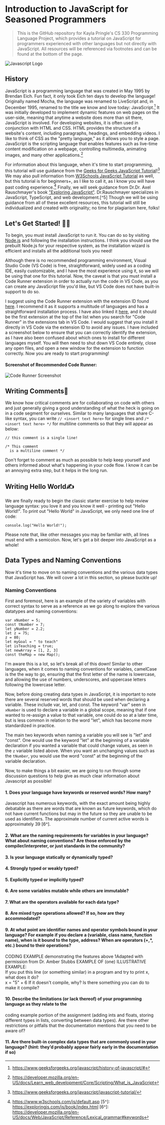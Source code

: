 # Introduction to JavaScript for Seasoned Programmers
> This is the GitHub repository for Kayla Pringle's CS 330 Programming Language Project, which provides a tutorial on JavaScript for programmers experienced with other languages but not directly with JavaScript. All resources will be referenced via footnotes and can be found at the bottom of the page.

![Javascript Logo](https://upload.wikimedia.org/wikipedia/commons/thumb/9/99/Unofficial_JavaScript_logo_2.svg/250px-Unofficial_JavaScript_logo_2.svg.png)

## History

JavaScript is a programming language that was created in May 1995 by Brendan Eich. Fun fact, it only took Eich ten days to develop the language! Originally named Mocha, the language was renamed to LiveScript and, in December 1995, renamed to the title we know and love today: JavaScript.[^1] It was initially developed to implement dynamic features on web pages on the user-side, meaning that anytime a website does more than sit there, JavaScript is involved. For developing websites, it is often used in conjunction with HTML and CSS. HTML provides the structure of a website's content, including paragraphs, headings, and embedding videos. I like to think of CSS as the "pretty language," as it allows you to style a page. JavaScript is the scripting language that enables features such as live-time content modification on a webpage, controlling multimedia, animating images, and many other applications.[^2] 

For information about this language, when it's time to start programming, this tutorial will use guidance from the [Geeks for Geeks JavaScript Tutorial](https://www.geeksforgeeks.org/javascript/javascript-tutorial/)![^3] We may also pull information from [W3Schools JavaScript Tutorial](https://www.w3schools.com/js/default.asp) as well, but this tutorial is for beginners+, as I like to call it, as I know you will have past coding experience.[^4] Finally, we will seek guidance from Dr.Dr. Axel Rauschmayer's book ["Exploring JavaScript"](https://exploringjs.com/js/book/index.html). Dr.Rauschmayer specializes in JavaScript, TypeScript, and web development.[^5] Though we will be using guidance from all of these excellent resources, this tutorial will still be individualized and created with originality; no time for plagiarism here, folks!

## Let's Get Started! 🏃💨

To begin, you must install JavaScript to run it. You can do so by visiting [Node.js](https://nodejs.org/en) and following the installation instructions. I think you should use the prebuilt Node.js for your respective system, as the installation wizard is efficient and installs all the additional tools you need! 

Although there is no recommended programming environment, Visual Studio Code (VS Code) is free, straightforward, widely used as a coding IDE, easily customizable, and I have the most experience using it, so we will be using that one for this tutorial. Now, the caveat is that you must install a Code Runner extension in order to actually run the code in VS Code, as you can create any JavaScript file you'd like, but VS Code does not have built-in support to do so. 

I suggest using the Code Runner extension with the extension ID found [here](formulahendry.code-runner). I recommend it as it supports a multitude of languages and has a straightforward installation process. I have also linked it [here](https://marketplace.visualstudio.com/items?itemName=formulahendry.code-runner), and it should be the first extension at the top of the list when you search for "Code Runner" in the extensions tab in VS Code. I would suggest that you install it directly in VS Code via the extension ID to avoid any issues. I have included a screenshot below to ensure that you can correctly identify the extension, as I have also been confused about which ones to install for different languages myself. You will then need to shut down VS Code entirely, close any open files, and open a new window for the extension to function correctly. Now you are ready to start programming! 

#### Screenshot of Recommended Code Runner:
![Code Runner Screenshot](https://github.com/kay-pringle/CS-330-PLP-Kay-Pringle/blob/94a976b7b9182109812430fa4441a67bc658dd0d/Code%20Runner%20Screenshot.png)

## Writing Comments📝
We know how critical comments are for collaborating on code with others and just generally giving a good understanding of what the heck is going on in a code segment for ourselves. Similar to many languages that share C-like syntax, you can write ` // <insert text here> ` for single lines and ` /* <insert text here> */ ` for multiline comments so that they will appear as below:

````
// this comment is a single line!

/* This comment
  is a multiline comment */
````
Don't forget to comment as much as possible to help keep yourself and others informed about what's happening in your code flow. I know it can be an annoying extra step, but it helps in the long run.

## Writing Hello World✍️

We are finally ready to begin the classic starter exercise to help review language syntax: you love it and you know it well - printing out "Hello World!". To print out "Hello World" in JavaScript, we only need one line of code:

````
console.log("Hello World!");
````
Please note that, like other messages you may be familiar with, all lines must end with a semicolon. Now, let's get a bit deeper into JavaScript as a whole!

## Data Types and Naming Conventions

Now it's time to move on to naming conventions and the various data types that JavaScript has. We will cover a lot in this section, so please buckle up!

### Naming Conventions
First and foremost, here is an example of the variety of variables with correct syntax to serve as a reference as we go along to explore the various datatypes and naming conventions:

````
var xNumber = 5;
const tNumber = 7;
let yNumber = 2.2;
let z = 75;
z = 80;
let myGoal = " to teach"
let isTeaching = true;
let newArray = [1, 2, 3]
const theMap = new Map();
````

I'm aware this is a lot, so let's break all of this down! Similar to other languages, when it comes to naming conventions for variables, camelCase is the the way to go, ensuring that the first letter of the name is lowercase, and allowing the use of numbers, underscores, and uppercase letters following the lowercase letter. 

Now, before doing creating data types in JavaScript, it is important to note there are several reserved words that should be used when declaring a variable. These include var, let, and const. The keyword "var" seen in ` xNumber ` is used to declare a variable in a global scope, meaning that if one wanted to re-assign a value to that variable, one could do so at a later time, but is less common in relation to the word "let", which has become more standardized in practice. 

The main two keywords when naming a variable you will see is "let" and "const". One would use the keyword "let" at the beginning of a variable declaration if you wanted a variable that could change values, as seen in the ` z ` variable listed above. When you want an unchanging values such as the ` tNumber `, you would use the word "const" at the beginning of the variable declaration. 

Now, to make things a bit easier, we are going to run through some discussion questions to help give as much clear information about Javascript as possible!
 
#### 1. Does your language have keywords or reserved words? How many?  

Javascript has numerous keywords, with the exact amount being highly debatable as there are words that are known as future keywords, which do not have current functions but may in the future so they are unable to be used as identifiers. The approximate number of current active words is approximately 39 [6^].

#### 2. What are the naming requirements for variables in your language?   What about naming conventions?  Are those enforced by the compiler/interpreter, or just standards in the community? 
#### 3. Is your language statically or dynamically typed? 
#### 4. Strongly typed or weakly typed? 
#### 5. Explicitly typed or implicitly typed?  
#### 6. Are some variables mutable while others are immutable?  
#### 7. What are the operators available for each data type?  
#### 8. Are mixed type operations allowed? If so, how are they accommodated?  
#### 9. At what point are identifier names and operator symbols bound in your language? For example if you declare a (variable, class name, function name), when is it bound to the type, address? When are operators (+,*, etc.) bound to their operations?  
CODING EXAMPLE demonstrating the features above 
1Adapted with permission from Dr. Amber Stubbs 
EXAMPLE OF (one) ILLUSTRATIVE EXAMPLE:  
If you put this line (or something similar) in a program and try to print x, what does it do?   
x = "5" + 6 
If it doesn't compile, why?  Is there something you can do to make it compile? 
#### 10. Describe the limitations (or lack thereof) of your programming language as they relate to the 
coding example portion of the assignment (adding ints and floats, storing different types in lists, 
converting between data types).  Are there other restrictions or pitfalls that the documentation 
mentions that you need to be aware of? 
#### 11. Are there built-in complex data types that are commonly used in your language? (hint: they’d probably appear fairly early in the documentation if so)







[^1]: https://www.geeksforgeeks.org/javascript/history-of-javascript/#
[^2]: https://developer.mozilla.org/en-US/docs/Learn_web_development/Core/Scripting/What_is_JavaScript
[^3]: https://www.geeksforgeeks.org/javascript/javascript-tutorial/
[^4]: https://www.w3schools.com/js/default.asp
[5^]: https://exploringjs.com/js/book/index.html
[6^]: https://developer.mozilla.org/en-US/docs/Web/JavaScript/Reference/Lexical_grammar#keywords
